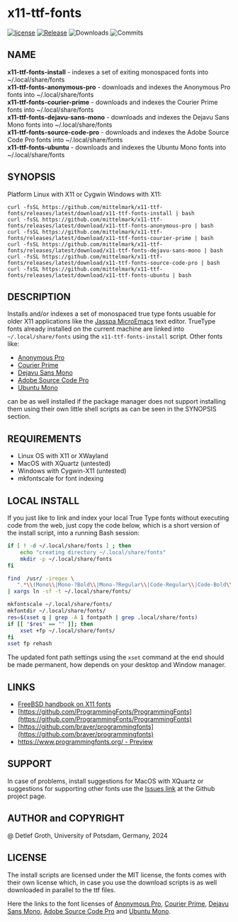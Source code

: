 # x11-ttf-fonts

[![license](https://img.shields.io/badge/license-MIT-lightgray.svg)](https://opensource.org/license/MIT)
[![Release](https://img.shields.io/github/v/release/mittelmark/x11-ttf-fonts.svg?label=current+release)](https://github.com/mittelmark/x11-ttf-fonts/releases)
![Downloads](https://img.shields.io/github/downloads/mittelmark/x11-ttf-fonts/total)
![Commits](https://img.shields.io/github/commits-since/mittelmark/x11-ttf-fonts/latest)

## NAME

__x11-ttf-fonts-install__ - indexes a set of exiting monospaced fonts into ~/.local/share/fonts  
__x11-ttf-fonts-anonymous-pro__  - downloads and indexes the Anonymous Pro fonts into ~/.local/share/fonts  
__x11-ttf-fonts-courier-prime__  - downloads and indexes the Courier Prime fonts into ~/.local/share/fonts  
__x11-ttf-fonts-dejavu-sans-mono__  - downloads and indexes the Dejavu Sans Mono fonts into ~/.local/share/fonts  
__x11-ttf-fonts-source-code-pro__  - downloads and indexes the Adobe Source Code Pro fonts into ~/.local/share/fonts  
__x11-ttf-fonts-ubuntu__  - downloads and indexes the Ubuntu Mono fonts into ~/.local/share/fonts  



## SYNOPSIS

Platform Linux with X11 or Cygwin Windows with X11:

```
curl -fsSL https://github.com/mittelmark/x11-ttf-fonts/releases/latest/download/x11-ttf-fonts-install | bash
curl -fsSL https://github.com/mittelmark/x11-ttf-fonts/releases/latest/download/x11-ttf-fonts-anonymous-pro | bash
curl -fsSL https://github.com/mittelmark/x11-ttf-fonts/releases/latest/download/x11-ttf-fonts-courier-prime | bash
curl -fsSL https://github.com/mittelmark/x11-ttf-fonts/releases/latest/download/x11-ttf-fonts-dejavu-sans-mono | bash
curl -fsSL https://github.com/mittelmark/x11-ttf-fonts/releases/latest/download/x11-ttf-fonts-source-code-pro | bash
curl -fsSL https://github.com/mittelmark/x11-ttf-fonts/releases/latest/download/x11-ttf-fonts-ubuntu | bash 
```

## DESCRIPTION

Installs and/or indexes a set of monospaced true type fonts usuable for older X11 applications like the 
[Jasspa MicroEmacs](https://github.com/bjasspa/jasspa) text editor. TrueType fonts already installed on the current
machine are linked into `~/.local/share/fonts` using the `x11-ttf-fonts-install` script. Other fonts like:

- [Anonymous Pro](https://fonts.google.com/specimen/Anonymous+Pro)
- [Courier Prime](https://github.com/quoteunquoteapps/CourierPrime/)
- [Dejavu Sans Mono](https://github.com/go-fonts/dejavu)
- [Adobe Source Code Pro](https://github.com/adobe-fonts/source-code-pro/)
- [Ubuntu Mono](https://fonts.google.com/specimen/Ubuntu+Mono)

can be as well installed if the package manager does not support installing them using their own little shell scripts
as can be seen in the SYNOPSIS section.

## REQUIREMENTS

- Linux OS with X11 or XWayland
- MacOS with XQuartz (untested)
- Windows with Cygwin-X11 (untested)
- mkfontscale for font indexing

## LOCAL INSTALL

If you  just  like to link and  index  your  local  True  Type  fonts  without
executing  code  from  the web,  just  copy the code  below,  which is a short
version of the install script, into a running Bash session:


```bash
if [ ! -d ~/.local/share/fonts ] ; then
    echo "creating directory ~/.local/share/fonts"
    mkdir -p ~/.local/share/fonts
fi

find  /usr/ -iregex \
   ".*\\(Mono\\|Mono-?Bold\\|Mono-?Regular\\|Code-Regular\\|Code-Bold\\).ttf" 2>/dev/null \
| xargs ln -sf -t ~/.local/share/fonts/

mkfontscale ~/.local/share/fonts/
mkfontdir ~/.local/share/fonts/
res=$(xset q | grep -A 1 fontpath | grep .local/share/fonts)
if [[ "$res" == "" ]]; then
    xset +fp ~/.local/share/fonts/
fi
xset fp rehash
```

The updated font path  settings  using the `xset` command at the end should be
made permanent, how depends on your desktop and Window manager.

## LINKS

- [FreeBSD handbook on X11 fonts](https://docs.freebsd.org/en/books/handbook/x11/#x-fonts)
- [https://github.com/ProgrammingFonts/ProgrammingFonts](https://github.com/ProgrammingFonts/ProgrammingFonts)
- [https://github.com/braver/programmingfonts](https://github.com/braver/programmingfonts)
- [https://www.programmingfonts.org/ - Preview](https://www.programmingfonts.org/)

## SUPPORT

In case of problems, install suggestions for MacOS with XQuartz or suggestions for supporting other
fonts use the [Issues link](https://github.com/mittelmark/x11-ttf-fonts/issues) at the Github project page.

## AUTHOR and COPYRIGHT

@ Detlef Groth, University of Potsdam, Germany, 2024

## LICENSE

The install scripts are licensed under the MIT license, the fonts comes with their own license which,
in case you use the download scripts is as well downloaded in parallel to the ttf files.

Here the links to the font licenses of 
[Anonymous Pro](https://github.com/braver/programmingfonts/raw/gh-pages/fonts/resources/anonymous-pro/license.txt),
[Courier Prime](https://github.com/quoteunquoteapps/CourierPrime/blob/master/OFL.txt),
[Dejavu Sans Mono](https://github.com/go-fonts/dejavu/raw/main/LICENSE-DejaVu),
[Adobe Source Code Pro](https://github.com/adobe-fonts/source-code-pro/raw/release/LICENSE.md) and
[Ubuntu Mono](https://github.com/braver/programmingfonts/raw/gh-pages/fonts/resources/ubuntu/license.txt).
